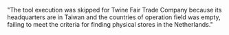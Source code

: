 "The tool execution was skipped for Twine Fair Trade Company because its headquarters are in Taiwan and the countries of operation field was empty, failing to meet the criteria for finding physical stores in the Netherlands."